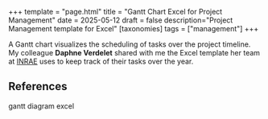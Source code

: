 +++
template = "page.html"
title = "Gantt Chart Excel for Project Management"
date =  2025-05-12
draft = false
description="Project Management template for Excel"
[taxonomies]
tags = ["management"]
+++

A Gantt chart visualizes the scheduling of tasks over the project timeline. My colleague **Daphne Verdelet** shared with me the Excel template her team at [INRAE](https://www.inrae.fr/) uses to keep track of their tasks over the year.
<!-- more -->

## References

gantt diagram
excel 
